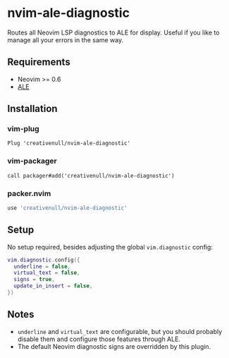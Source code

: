 # nvim-ale-diagnostic

Routes all Neovim LSP diagnostics to ALE for display. Useful if you like to manage all your errors in the same way.

## Requirements

- Neovim >= 0.6
- [ALE](https://github.com/dense-analysis/ale)

## Installation

### vim-plug

```vim
Plug 'creativenull/nvim-ale-diagnostic'
```

### vim-packager

```
call packager#add('creativenull/nvim-ale-diagnostic')
```

### packer.nvim

```lua
use 'creativenull/nvim-ale-diagnostic'
```

## Setup

No setup required, besides adjusting the global `vim.diagnostic` config:

```lua
vim.diagnostic.config({
  underline = false,
  virtual_text = false,
  signs = true,
  update_in_insert = false,
})
```

## Notes

- `underline` and `virtual_text` are configurable, but you should probably disable them and configure those features through ALE.
- The default Neovim diagnostic signs are overridden by this plugin.
